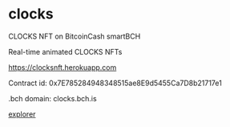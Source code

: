 # clocks
CLOCKS NFT on BitcoinCash smartBCH

Real-time animated CLOCKS NFTs

https://clocksnft.herokuapp.com

Contract id: 0x7E785284948348515ae8E9d5455Ca7D8b21717e1

.bch domain: clocks.bch.is

[explorer](https://www.smartscan.cash/address/0x7E785284948348515ae8E9d5455Ca7D8b21717e1)
